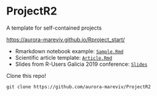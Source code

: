 # ProjectR2

A template for self-contained projects  

https://aurora-mareviv.github.io/Rproject_start/ 

- Rmarkdown notebook example: [`Sample.Rmd`](https://github.com/aurora-mareviv/Rproject_start/blob/master/Sample.Rmd)
- Scientific article template: [`Article.Rmd`](https://github.com/aurora-mareviv/Rproject_start/blob/master/Article.Rmd)
- Slides from R-Users Galicia 2019 conference: [`Slides`](https://aurora-mareviv.github.io/Rproject_start/article_slides)

Clone this repo!  

`git clone https://github.com/aurora-mareviv/ProjectR2`  

<br>

